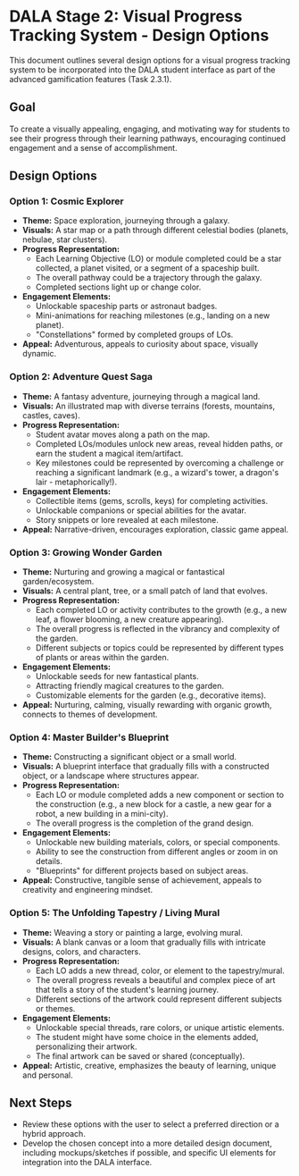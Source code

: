 # DALA Stage 2: Visual Progress Tracking System - Design Options

This document outlines several design options for a visual progress tracking system to be incorporated into the DALA student interface as part of the advanced gamification features (Task 2.3.1).

## Goal
To create a visually appealing, engaging, and motivating way for students to see their progress through their learning pathways, encouraging continued engagement and a sense of accomplishment.

## Design Options

### Option 1: Cosmic Explorer
*   **Theme:** Space exploration, journeying through a galaxy.
*   **Visuals:** A star map or a path through different celestial bodies (planets, nebulae, star clusters).
*   **Progress Representation:**
    *   Each Learning Objective (LO) or module completed could be a star collected, a planet visited, or a segment of a spaceship built.
    *   The overall pathway could be a trajectory through the galaxy.
    *   Completed sections light up or change color.
*   **Engagement Elements:**
    *   Unlockable spaceship parts or astronaut badges.
    *   Mini-animations for reaching milestones (e.g., landing on a new planet).
    *   "Constellations" formed by completed groups of LOs.
*   **Appeal:** Adventurous, appeals to curiosity about space, visually dynamic.

### Option 2: Adventure Quest Saga
*   **Theme:** A fantasy adventure, journeying through a magical land.
*   **Visuals:** An illustrated map with diverse terrains (forests, mountains, castles, caves).
*   **Progress Representation:**
    *   Student avatar moves along a path on the map.
    *   Completed LOs/modules unlock new areas, reveal hidden paths, or earn the student a magical item/artifact.
    *   Key milestones could be represented by overcoming a challenge or reaching a significant landmark (e.g., a wizard's tower, a dragon's lair - metaphorically!).
*   **Engagement Elements:**
    *   Collectible items (gems, scrolls, keys) for completing activities.
    *   Unlockable companions or special abilities for the avatar.
    *   Story snippets or lore revealed at each milestone.
*   **Appeal:** Narrative-driven, encourages exploration, classic game appeal.

### Option 3: Growing Wonder Garden
*   **Theme:** Nurturing and growing a magical or fantastical garden/ecosystem.
*   **Visuals:** A central plant, tree, or a small patch of land that evolves.
*   **Progress Representation:**
    *   Each completed LO or activity contributes to the growth (e.g., a new leaf, a flower blooming, a new creature appearing).
    *   The overall progress is reflected in the vibrancy and complexity of the garden.
    *   Different subjects or topics could be represented by different types of plants or areas within the garden.
*   **Engagement Elements:**
    *   Unlockable seeds for new fantastical plants.
    *   Attracting friendly magical creatures to the garden.
    *   Customizable elements for the garden (e.g., decorative items).
*   **Appeal:** Nurturing, calming, visually rewarding with organic growth, connects to themes of development.

### Option 4: Master Builder's Blueprint
*   **Theme:** Constructing a significant object or a small world.
*   **Visuals:** A blueprint interface that gradually fills with a constructed object, or a landscape where structures appear.
*   **Progress Representation:**
    *   Each LO or module completed adds a new component or section to the construction (e.g., a new block for a castle, a new gear for a robot, a new building in a mini-city).
    *   The overall progress is the completion of the grand design.
*   **Engagement Elements:**
    *   Unlockable new building materials, colors, or special components.
    *   Ability to see the construction from different angles or zoom in on details.
    *   "Blueprints" for different projects based on subject areas.
*   **Appeal:** Constructive, tangible sense of achievement, appeals to creativity and engineering mindset.

### Option 5: The Unfolding Tapestry / Living Mural
*   **Theme:** Weaving a story or painting a large, evolving mural.
*   **Visuals:** A blank canvas or a loom that gradually fills with intricate designs, colors, and characters.
*   **Progress Representation:**
    *   Each LO adds a new thread, color, or element to the tapestry/mural.
    *   The overall progress reveals a beautiful and complex piece of art that tells a story of the student's learning journey.
    *   Different sections of the artwork could represent different subjects or themes.
*   **Engagement Elements:**
    *   Unlockable special threads, rare colors, or unique artistic elements.
    *   The student might have some choice in the elements added, personalizing their artwork.
    *   The final artwork can be saved or shared (conceptually).
*   **Appeal:** Artistic, creative, emphasizes the beauty of learning, unique and personal.

## Next Steps

*   Review these options with the user to select a preferred direction or a hybrid approach.
*   Develop the chosen concept into a more detailed design document, including mockups/sketches if possible, and specific UI elements for integration into the DALA interface.

